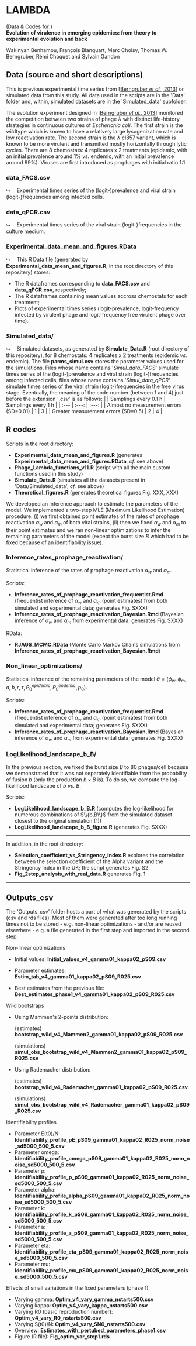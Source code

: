 # LAMBDA

(Data & Codes for:)<br>
**Evolution of virulence in emerging epidemics: from theory to experimental evolution and back**

Wakinyan Benhamou, François Blanquart, Marc Choisy, Thomas W. Berngruber, Rémi Choquet and Sylvain Gandon

## Data (source and short descriptions)

This is previous experimental time series from [[Berngruber *et al.*, 2013](https://doi.org/10.1371/journal.ppat.1003209)] or simulated data from this study. All data used in the scripts are in the 'Data' folder and, within, simulated datasets are in the 'Simulated_data' subfolder.

The evolution experiment designed in [[Berngruber *et al.*, 2013](https://doi.org/10.1371/journal.ppat.1003209)] monitored the competition between two strains of phage $\lambda$ with distinct life-history strategies in continuous cultures of *Escherichia coli*. The first strain is the wildtype which is known to have a relatively large lysogenization rate and low reactivation rate. The second strain is the $\lambda$ cI857 variant, which is known to be more virulent and transmitted mostly horizontally through lytic cycles. There are 8 chemostats: 4 replicates x 2 treatments (epidemic, with an initial prevalence around 1% *vs.* endemic, with an initial prevalence around 99%). Viruses are first introduced as prophages with initial ratio 1:1.

### data_FACS.csv

&#11169;&emsp; Experimental times series of the (logit-)prevalence and viral strain (logit-)frequencies among infected cells.

### data_qPCR.csv

&#11169;&emsp; Experimental times series of the viral strain (logit-)frequencies in the culture medium.

### Experimental_data_mean_and_figures.RData

&#11169;&emsp; This R Data file (generated by **Experimental_data_mean_and_figures.R**, in the root directory of this repositery) stores:
- The R dataframes corresponding to **data_FACS.csv** and **data_qPCR.csv**, respectively;
- The R dataframes containing mean values accross chemostats for each treatment;
- Plots of experimental times series (logit-prevalence, logit-frequency infected by virulent phage and logit-frequency free virulent phage over time).

### Simulated_data/

&#11169;&emsp; Simulated datasets, as generated by **Simulate_Data.R** (root directory of this repositery), for 8 chemostats: 4 replicates x 2 treatments (epidemic *vs.* endemic). The file **parms_simul.csv** stores the parameter values used for the simulations. Files whose name contains '*Simul_data_FACS*' simulate times series of the (logit-)prevalence and viral strain (logit-)frequencies among infected cells; files whose name contains '*Simul_data_qPCR*' simulate times series of the viral strain (logit-)frequencies in the free virus stage. Eventually, the meaning of the code number (between 1 and 4) just before the extension '*.csv*' is as follows:
|                                        | Samplings every 0.1 h | Samplings every 1 h |
| :---                                   |         :---:         |         :---:       |
| Almost no measurement errors (SD=0.01) |           1           |          3          |
| Greater measurement errors (SD=0.5)    |           2           |          4          |

## R codes

Scripts in the root directory:

- **Experimental_data_mean_and_figures.R** (generates **Experimental_data_mean_and_figures.RData**, *cf.* see above)
- **Phage_Lambda_functions_v11.R** (script with all the main custom functions used in this study)
- **Simulate_Data.R** (simulates all the datasets present in 'Data/Simulated_data', *cf.* see above)
- **Theoretical_figures.R** (generates theoretical figures Fig. XXX, XXX)

We developed an inference approach to estimate the parameters of the model. We implemented a two-step MLE (Maximum Likelihood Estimation) procedure: (i) we first obtained point estimates of the rates of prophage reactivation $\alpha_w$ and $\alpha_m$ of both viral strains, (ii) then we fixed $\alpha_w$ and $\alpha_m$ to their point estimates and we ran non-linear optimizations to infer the remaining parameters of the model (except the burst size $B$ which had to be fixed because of an identifiability issue).

### Inference_rates_prophage_reactivation/

Statistical inference of the rates of prophage reactivation $\alpha_w$ and $\alpha_m$.

Scripts:
- **Inference_rates_of_prophage_reactivation_frequentist.Rmd** (frequentist inference of $\alpha_w$ and $\alpha_m$ (point estimates) from both simulated and experimental data; generates Fig. SXXX)
- **Inference_rates_of_prophage_reactivation_Bayesian.Rmd** (Bayesian inference of $\alpha_w$ and $\alpha_m$ from experimental data; generates Fig. SXXX)

RData:
- **RJAGS_MCMC.RData** (Monte Carlo Markov Chains simulations from **Inference_rates_of_prophage_reactivation_Bayesian.Rmd**)

### Non_linear_optimizations/

Statistical inference of the remaining parameters of the model $\theta=(\phi_w, \phi_m, a, b, r, \tau, P_0^{epidemic}, P_0^{endemic}, p_0)$.

Scripts:
- **Inference_rates_of_prophage_reactivation_frequentist.Rmd** (frequentist inference of $\alpha_w$ and $\alpha_m$ (point estimates) from both simulated and experimental data; generates Fig. SXXX)
- **Inference_rates_of_prophage_reactivation_Bayesian.Rmd** (Bayesian inference of $\alpha_w$ and $\alpha_m$ from experimental data; generates Fig. SXXX)

### LogLikelihood_landscape_b_B/

In the previous section, we fixed the burst size $B$ to 80 phages/cell because we demonstrated that it was not separately identifiable from the probability of fusion $b$ (only the production $b\times B$ is). To do so, we compute the log-likelihood landscape of $b$ *vs.* $B$.

Scripts:
- **LogLikelihood_landscape_b_B.R** (computes the log-likelihood for numerous combinations of $\\{b,B\\}$ from the simulated dataset closest to the original simulation (1))
- **LogLikelihood_landscape_b_B_figure.R** (generates Fig. SXXX)

---

In addition, in the root directory:

- **Selection_coefficient_vs_Stringency_Index.R** explores the correlation between the selection coefficient of the Alpha variant and the Stringency Index in the UK; the script generates Fig. S2
- **Fig_2step_analysis_with_real_data.R** generates Fig. 1

---

## Outputs_csv

The 'Outputs_csv' folder hosts a part of what was generated by the scripts (csv and rds files). Most of them were generated after too long running times not to be stored - e.g. non-linear optimizations - and/or are reused elsewhere - e.g. a file generated in the first step and imported in the second step.

Non-linear optimizations

- Initial values: 
**Initial_values_v4_gamma01_kappa02_pS09.csv**

- Parameter estimates: 
**Estim_tab_v4_gamma01_kappa02_pS09_R025.csv**

- Best estimates from the previous file: 
**Best_estimates_phase1_v4_gamma01_kappa02_pS09_R025.csv**

Wild bootstraps

- Using Mammen's 2-points distribution:

     (estimates) **bootstrap_wild_v4_Mammen2_gamma01_kappa02_pS09_R025.csv**

     (simulations) **simul_obs_bootstrap_wild_v4_Mammen2_gamma01_kappa02_pS09_R025.csv**

- Using Rademacher distribution:

     (estimates) **bootstrap_wild_v4_Rademacher_gamma01_kappa02_pS09_R025.csv**

     (simulations) **simul_obs_bootstrap_wild_v4_Rademacher_gamma01_kappa02_pS09_R025.csv**

Identifiability profiles

- Parameter E(t0)/N: 
**Identifiability_profile_pE_pS09_gamma01_kappa02_R025_norm_noise_sd5000_500_5.csv**
- Parameter omega: 
**Identifiability_profile_omega_pS09_gamma01_kappa02_R025_norm_noise_sd5000_500_5.csv**
- Parameter p: 
**Identifiability_profile_p_pS09_gamma01_kappa02_R025_norm_noise_sd5000_500_5.csv**
- Parameter alpha: 
**Identifiability_profile_alpha_pS09_gamma01_kappa02_R025_norm_noise_sd5000_500_5.csv**
- Parameter k: 
**Identifiability_profile_k_pS09_gamma01_kappa02_R025_norm_noise_sd5000_500_5.csv**
- Parameter a: 
**Identifiability_profile_a_pS09_gamma01_kappa02_R025_norm_noise_sd5000_500_5.csv**
- Parameter eta: 
**Identifiability_profile_eta_pS09_gamma01_kappa02_R025_norm_noise_sd5000_500_5.csv**
- Parameter mu: 
**Identifiability_profile_mu_pS09_gamma01_kappa02_R025_norm_noise_sd5000_500_5.csv**

Effects of small variations in the fixed parameters (phase 1)

- Varying gamma: 
**Optim_v4_vary_gamma_nstarts500.csv**
- Varying kappa: 
**Optim_v4_vary_kappa_nstarts500.csv**
- Varying R0 (basic reproduction number): 
**Optim_v4_vary_R0_nstarts500.csv**
- Varying S(t0)/N: 
**Optim_v4_vary_SN0_nstarts500.csv**
- Overview: 
**Estimates_with_pertubed_parameters_phase1.csv**
- Figure (R file): 
**Fig_optim_var_step1.rds**
